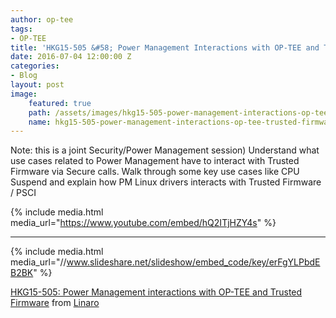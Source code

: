 ```yaml
---
author: op-tee
tags: 
- OP-TEE
title: 'HKG15-505 &#58; Power Management Interactions with OP-TEE and Trusted Firmware'
date: 2016-07-04 12:00:00 Z
categories:
- Blog
layout: post
image:
    featured: true
    path: /assets/images/hkg15-505-power-management-interactions-op-tee-trusted-firmware-image.jpg
    name: hkg15-505-power-management-interactions-op-tee-trusted-firmware-image.jpg
---
```


Note: this is a joint Security/Power Management session) Understand what use cases related to Power Management have to interact with Trusted Firmware via Secure calls. Walk through some key use cases like CPU Suspend and explain how PM Linux drivers interacts with Trusted Firmware / PSCI

{% include media.html media_url="https://www.youtube.com/embed/hQ2ITjHZY4s" %}

--------

{% include media.html media_url="//www.slideshare.net/slideshow/embed_code/key/erFgYLPbdEB2BK" %}


[HKG15-505: Power Management interactions with OP-TEE and Trusted Firmware](https://www.slideshare.net/linaroorg/hkg15-505-power-management-interactions-with-optee-repaired) from [Linaro](http://www.slideshare.net/linaroorg)
